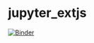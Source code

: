 # jupyter_extjs

[![Binder](https://mybinder.org/badge.svg)](https://mybinder.org/v2/gh/mik603/jupyter_extjs.git/55c0280)